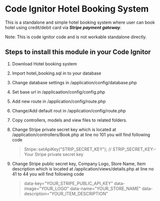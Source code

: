 # Code Ignitor Hotel Booking System

This is a standalone and simple hotel booking system where user can book hotel using credit/debit card via ***Stripe payment gateway***.

Note: This is code ignitor code and is not workable standalone directly. 

## Steps to install this module in your Code Ignitor ##

1. Download Hotel booking system 
2. Import hotel_booking.sql in to your database
3. Change database settings in /application/config/database.php
4. Set base url in /applicaation/config/config.php
5. Add new route in /application/config/route.php
6. Change/Add default rout in /application/config/route.php
7. Copy controllers, models and view files to related folders.
8. Change Stripe private secret key which is located at /application/controllers/Book.php at line no 101 you will find following code 
	
	>Stripe::setApiKey("STRIP_SECRET_KEY"); // STRIP_SECRET_KEY:- Your Stripe private secret key
9) Change Stripe public secret key, Company Logo, Store Name, Item description  which is located at /application/views/details.php at line no 41 to 44 you will find following code
	
	>data-key="YOUR_STRIPE_PUBLIC_API_KEY" 
	>data-image="YOUR_LOGO" 
 	>data-name="YOUR_STORE_NAME" 
	>data-description="YOUR_ITEM_DESCRIPTION"
 	
